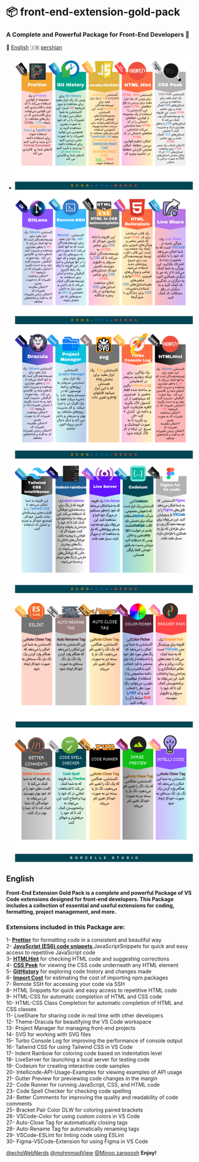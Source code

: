 # 📦 front-end-extension-gold-pack  
### A Complete and Powerful Package for Front-End Developers 🥇
🏴󠁧󠁢󠁥󠁮󠁧󠁿 <a href="#English">English</a> 🇮🇷 <a href="">pershian</a> 

* ![alt](./image/2.png)
![alt](./image/3.png)
![alt](./image/4.png)
![alt](./image/5.png)
![alt](./image/6.png)
![alt](./image/7.png)

## English
**<p> Front-End Extension Gold Pack is a complete and powerful Package of VS Code extensions designed for front-end developers. This Package includes a collection of essential and useful extensions for coding, formatting, project management, and more. </p>**
### Extensions included in this Package are:

1- [**Prettier**](https://marketplace.visualstudio.com/items?itemName=esbenp.prettier-vscode)  for formatting code in a consistent and beautiful way <br>
2- [**JavaScript (ES6) code snippets** ](https://marketplace.visualstudio.com/items?itemName=xabikos.JavaScriptSnippets)JavaScriptSnippets for quick and easy access to repetitive JavaScript code <br>
3- [**HTMLHint**](https://marketplace.visualstudio.com/items?itemName=HTMLHint.vscode-htmlhint) for checking HTML code and suggesting corrections <br>
4- [**CSS Peek**](https://marketplace.visualstudio.com/items?itemName=pranaygp.vscode-css-peek) for viewing the CSS code underneath any HTML element <br>
5- [**GitHistory**](https://marketplace.visualstudio.com/items?itemName=donjayamanne.githistory) for exploring code history and changes made <br>
6- [**Import Cost**](https://marketplace.visualstudio.com/items?itemName=wix.vscode-import-cost) for estimating the cost of importing npm packages <br>
7- Remote SSH for accessing your code via SSH <br>
8- HTML Snippets for quick and easy access to repetitive HTML code <br>
9- HTML-CSS for automatic completion of HTML and CSS code <br>
10- HTML-CSS Class Completion for automatic completion of HTML and CSS classes <br>
11- LiveShare for sharing code in real time with other developers <br>
12- Theme-Dracula for beautifying the VS Code workspace <br>
13- Project Manager for managing front-end projects <br>
14- SVG for working with SVG files <br>
15- Turbo Console Log for improving the performance of console output <br>
16- Tailwind CSS for using Tailwind CSS in VS Code <br>
17- Indent Rainbow for coloring code based on indentation level <br>
18- LiveServer for launching a local server for testing code <br>
19- Codeium for creating interactive code samples <br>
20- Intellicode-API-Usage-Examples for viewing examples of API usage <br>
21- Gutter Preview for previewing code changes in the margin <br>
22- Code Runner for running JavaScript, CSS, and HTML code <br>
23- Code Spell Checker for checking code spelling <br>
24- Better Comments for improving the quality and readability of code comments <br>
25- Bracket Pair Color DLW for coloring paired brackets <br>
26- VSCode-Color for using custom colors in VS Code <br>
27- Auto-Close Tag for automatically closing tags <br>
28- Auto-Rename Tag for automatically renaming tags <br>
29- VSCode-ESLint for linting code using ESLint <br>
30- Figma-VSCode-Extension for using Figma in VS Code <br>

[@echoWebNerds](https://github.com/echoWebNerds)
[@mohmmadView](https://github.com/mohmmadView/)
[@Minoo zarpoosh](https://github.com/Zarpoosh)
**Enjoy!**

